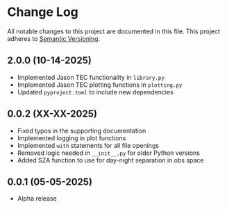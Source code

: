 # Change Log
All notable changes to this project are documented in this file. This project
adheres to [Semantic Versioning](https://semver.org/).

## 2.0.0 (10-14-2025)
* Implemented Jason TEC functionality in `library.py`
* Implemented Jason TEC plotting functions in `plotting.py`
* Updated `pyproject.toml` to include new dependencies

## 0.0.2 (XX-XX-2025)
* Fixed typos in the supporting documentation
* Implemented logging in plot functions
* Implemented `with` statements for all file openings
* Removed logic needed in `__init__.py` for older Python versions
* Added SZA function to use for day-night separation in obs space

## 0.0.1 (05-05-2025)
* Alpha release
